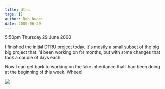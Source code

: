 ```yaml
---
title: dtru
tags: []
author: Rob Nugen
date: 2000-06-29
---
```


<p class=date>5:50pm Thursday 29 June 2000</p>

<p>I finished the initial DTRU project today.  It's
mostly a small subset of the big big project that I'd
been working on for months, but with some changes that
took a couple of days each.

<p>Now I can get back to working on the fake
inheritance that I had been doing at the beginning of
this week.  Wheee!

<p><img src="/images/rob/wL-ROB.gif">
